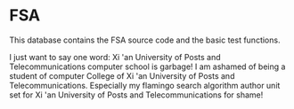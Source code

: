 # FSA
This database contains the FSA source code and the basic test functions.

I just want to say one word: Xi 'an University of Posts and Telecommunications computer school is garbage!
I am ashamed of being a student of computer College of Xi 'an University of Posts and Telecommunications.
Especially my flamingo search algorithm author unit set for Xi 'an University of Posts and Telecommunications for shame!
